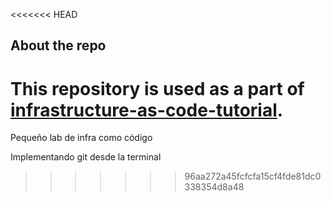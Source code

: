 <<<<<<< HEAD
## About the repo

This repository is used as a part of [infrastructure-as-code-tutorial](https://github.com/Artemmkin/infrastructure-as-code-tutorial).
=======

Pequeño lab de infra como código

Implementando git desde la terminal

>>>>>>> 96aa272a45fcfcfa15cf4fde81dc0338354d8a48
